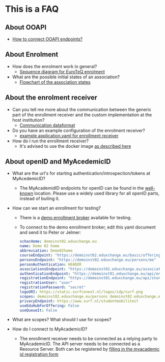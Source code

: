 # This is a FAQ

## About OOAPI

- [How to connect OOAPI endpoints?](./connecting-ooapi.endpoints.md)

## About Enrolment

- How does the enrolment work in general?
  - [Sequence diagram for EuroTeQ enrolment](./sequence-diagram.md)
- What are the possible initial states of an association?
  - [Flowchart of the association states](./association-states.md)

## About the enrolment receiver

- Can you tell me more about the communication between the generic part of the enrollment
receiver and the custom implementation at the host institution?
  - [Communication dataformat](./dataformat.md)
- Do you have an example configuration of the enrolment receiver?
  - [example application.yaml for enrollment receiver](./application.yaml)
- How do I run the enrollment receiver?
  - It's advised to use the docker image [as described here](./running.md)

## About openID and MyAcedemicID

- What are the url's for starting authentication/introspection/tokens at MyAcedemicID?
  - The MyAcademidID endpoints for openID can be found in the
  [well-known](https://proxy.prod.erasmus.eduteams.org/.well-known/openid-configuration)
  location. Please use a widely used library for all openID parts, instead
  of builing it.
- How can we start an enrollment for testing?
  - There is a [demo enrollment broker](https://demobroker.eduxchange.eu/)
  available for testing.
  - To connect to the demo enrollment broker, edit this yaml document
  and send it to Peter or Jelmer:

    ``` yaml
    schacHome: demoinst02.eduxchange.eu
    name: Demo 02 home
    abbreviation: Demo02home
    courseEndpoint: "https://demoinst02.eduxchange.eu/basic/offerings"
    personsEndpoint: "https://demoinst02.eduxchange.eu/persons/me"
    personAuthentication: HEADER
    associationsEndpoint: "https://demoinst02.eduxchange.eu/associations"
    authenticationEndpoint: "https://demoinst01.eduxchange.eu/api/enrollment"
    registrationEndpoint: "https://demoinst01.eduxchange.eu/api/start"
    registrationUser: "user"
    registrationPassword: "secret"
    logoURI: https://static.surfconext.nl/logos/idp/surf.png
    scopes: demoinst02.eduxchange.eu/persons demoinst02.eduxchange.eu/results
    privacyEndpoint: https://www.surf.nl/studentmobiliteit
    useEduHubForOffering: False
    useQueueIt: False
    ```

- What are scopes? What should I use for scopes?
- How do I connect to MyAcademicID?
  - The enrollment receiver needs to be connected as a relying party to
  MyAcademicID. The API server needs to be connected as a Resource Server.
  Both can be registered by [filling in the myacademic id registration form](./registration.md)
